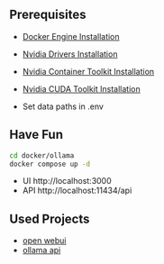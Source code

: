 ## Prerequisites
- [Docker Engine Installation](https://docs.docker.com/engine/install/)
- [Nvidia Drivers Installation](https://www.nvidia.com/Download/index.aspx?lang=en-us)
- [Nvidia Container Toolkit Installation](https://docs.nvidia.com/datacenter/cloud-native/container-toolkit/latest/install-guide.html)
- [Nvidia CUDA Toolkit Installation](https://docs.nvidia.com/cuda/cuda-quick-start-guide/index.html)

- Set data paths in .env

## Have Fun
```bash
cd docker/ollama
docker compose up -d
```

- UI http://localhost:3000
- API http://localhost:11434/api

## Used Projects
- [open webui](https://github.com/open-webui/open-webui)
- [ollama api](https://ollama.com/)